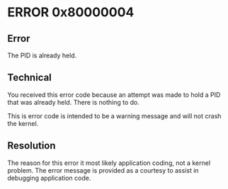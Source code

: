 # ERROR 0x80000004

## Error

The PID is already held.


## Technical

You received this error code because an attempt was made to hold a PID that was already held.  There is nothing to do.

This is error code is intended to be a warning message and will not crash the kernel.


## Resolution

The reason for this error it most likely application coding, not a kernel problem.  The error message is provided as a courtesy to assist in debugging application code.

